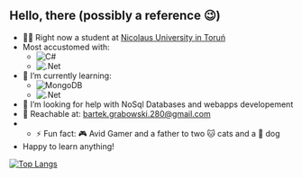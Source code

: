 ## Hello, there (possibly a reference :wink:)

- :man_student: Right now a student at [Nicolaus University in Toruń](https://www.fizyka.umk.pl/)
- Most accustomed with: 
  -  ![C#](https://img.shields.io/badge/c%23%20-%23239120.svg?&style=for-the-badge&logo=c-sharp&logoColor=white)
  -  ![.Net](https://img.shields.io/badge/.NET-5C2D91?style=for-the-badge&logo=.net&logoColor=white)
- 🌱 I’m currently learning:
  -  ![MongoDB](https://img.shields.io/badge/MongoDB-%234ea94b.svg?style=for-the-badge&logo=mongodb&logoColor=white)
  -  ![.Net](https://img.shields.io/badge/.NET-5C2D91?style=for-the-badge&logo=.net&logoColor=white)
- 🤔 I’m looking for help with NoSql Databases and webapps developement
- :speech_balloon: Reachable at: bartek.grabowski.280@gmail.com
- - ⚡ Fun fact: :video_game: Avid Gamer and a father to two :cat: cats and a :dog: dog
- Happy to learn anything!

[![Top Langs](https://github-readme-stats.vercel.app/api/top-langs/?username=stanczyk280)](https://github.com/stanczyk280/github-readme-stats)


